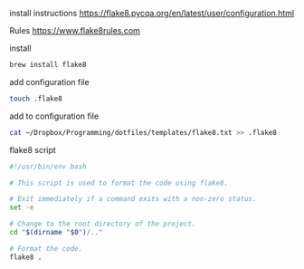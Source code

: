 install instructions
https://flake8.pycqa.org/en/latest/user/configuration.html

Rules
https://www.flake8rules.com

install
```bash
brew install flake8
```

add configuration file
```bash
touch .flake8
```

add to configuration file
```bash
cat ~/Dropbox/Programming/dotfiles/templates/flake8.txt >> .flake8
```

flake8 script
```bash
#!/usr/bin/env bash

# This script is used to format the code using flake8.

# Exit immediately if a command exits with a non-zero status.
set -e

# Change to the root directory of the project.
cd "$(dirname "$0")/.."

# Format the code.
flake8 .
```
